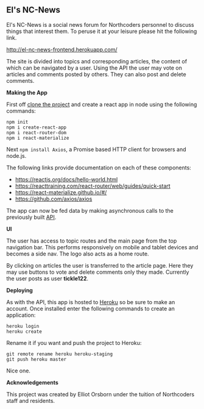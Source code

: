 ## El's NC-News

El's NC-News is a social news forum for Northcoders personnel to discuss things that interest them. To peruse it at your leisure please hit the following link.

http://el-nc-news-frontend.herokuapp.com/

The site is divided into topics and corresponding articles, the content of which can be navigated by a user. Using the API the user may vote on articles and comments posted by others. They can also post and delete comments.

**Making the App**

First off [clone the project](https://github.com/elorsborn/FE-FT-NC-News) and create a react app in node using the following commands:

```
npm init
npm i create-react-app
npm i react-router-dom
npm i react-materialize
```

Next `npm install Axios`, a Promise based HTTP client for browsers and node.js.

The following links provide documentation on each of these components:

- https://reactjs.org/docs/hello-world.html
- https://reacttraining.com/react-router/web/guides/quick-start
- https://react-materialize.github.io/#/
- https://github.com/axios/axios

The app can now be fed data by making asynchronous calls to the previously built [API](https://elliot-ncnews.herokuapp.com/api).

**UI**

The user has access to topic routes and the main page from the top navigation bar. This performs responsively on mobile and tablet devices and becomes a side nav. The logo also acts as a home route.

By clicking on articles the user is transferred to the article page. Here they may use buttons to vote and delete comments only they made. Currently the user posts as user **tickle122**.

**Deploying**

As with the API, this app is hosted to [Heroku](https://www.heroku.com/) so be sure to make an account. Once installed enter the following commands to create an application:

```
heroku login
heroku create
```

Rename it if you want and push the project to Heroku:

```
git remote rename heroku heroku-staging
git push heroku master
```

Nice one.

**Acknowledgements**

This project was created by Elliot Orsborn under the tuition of Northcoders staff and residents.
